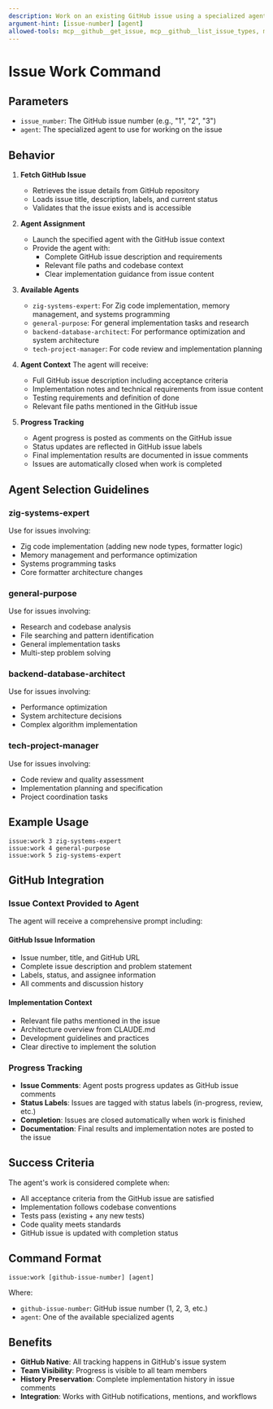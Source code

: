 ```yaml
---
description: Work on an existing GitHub issue using a specialized agent
argument-hint: [issue-number] [agent]
allowed-tools: mcp__github__get_issue, mcp__github__list_issue_types, mcp__github__search_issues, mcp__github__add_issue_comment, mcp__github__list_issues, mcp__github__list_sub_issues, mcp__github__update_issue, mcp__github__add_sub_issue, mcp__github__get_issue_comments
---
```


# Issue Work Command

## Parameters
- `issue_number`: The GitHub issue number (e.g., "1", "2", "3")
- `agent`: The specialized agent to use for working on the issue

## Behavior

1. **Fetch GitHub Issue**
   - Retrieves the issue details from GitHub repository
   - Loads issue title, description, labels, and current status
   - Validates that the issue exists and is accessible

2. **Agent Assignment**
   - Launch the specified agent with the GitHub issue context
   - Provide the agent with:
     - Complete GitHub issue description and requirements
     - Relevant file paths and codebase context
     - Clear implementation guidance from issue content

3. **Available Agents**
   - `zig-systems-expert`: For Zig code implementation, memory management, and systems programming
   - `general-purpose`: For general implementation tasks and research
   - `backend-database-architect`: For performance optimization and system architecture
   - `tech-project-manager`: For code review and implementation planning

3. **Agent Context**
   The agent will receive:
   - Full GitHub issue description including acceptance criteria
   - Implementation notes and technical requirements from issue content
   - Testing requirements and definition of done
   - Relevant file paths mentioned in the GitHub issue

4. **Progress Tracking**
   - Agent progress is posted as comments on the GitHub issue
   - Status updates are reflected in GitHub issue labels
   - Final implementation results are documented in issue comments
   - Issues are automatically closed when work is completed

## Agent Selection Guidelines

### zig-systems-expert
Use for issues involving:
- Zig code implementation (adding new node types, formatter logic)
- Memory management and performance optimization
- Systems programming tasks
- Core formatter architecture changes

### general-purpose
Use for issues involving:
- Research and codebase analysis
- File searching and pattern identification
- General implementation tasks
- Multi-step problem solving

### backend-database-architect
Use for issues involving:
- Performance optimization
- System architecture decisions
- Complex algorithm implementation

### tech-project-manager
Use for issues involving:
- Code review and quality assessment
- Implementation planning and specification
- Project coordination tasks

## Example Usage
```
issue:work 3 zig-systems-expert
issue:work 4 general-purpose
issue:work 5 zig-systems-expert
```

## GitHub Integration

### Issue Context Provided to Agent
The agent will receive a comprehensive prompt including:

#### GitHub Issue Information
- Issue number, title, and GitHub URL
- Complete issue description and problem statement
- Labels, status, and assignee information
- All comments and discussion history

#### Implementation Context
- Relevant file paths mentioned in the issue
- Architecture overview from CLAUDE.md
- Development guidelines and practices
- Clear directive to implement the solution

### Progress Tracking
- **Issue Comments**: Agent posts progress updates as GitHub issue comments
- **Status Labels**: Issues are tagged with status labels (in-progress, review, etc.)
- **Completion**: Issues are closed automatically when work is finished
- **Documentation**: Final results and implementation notes are posted to the issue

## Success Criteria

The agent's work is considered complete when:
- All acceptance criteria from the GitHub issue are satisfied
- Implementation follows codebase conventions
- Tests pass (existing + any new tests)
- Code quality meets standards
- GitHub issue is updated with completion status

## Command Format
```
issue:work [github-issue-number] [agent]
```

Where:
- `github-issue-number`: GitHub issue number (1, 2, 3, etc.)
- `agent`: One of the available specialized agents

## Benefits
- **GitHub Native**: All tracking happens in GitHub's issue system
- **Team Visibility**: Progress is visible to all team members
- **History Preservation**: Complete implementation history in issue comments
- **Integration**: Works with GitHub notifications, mentions, and workflows
